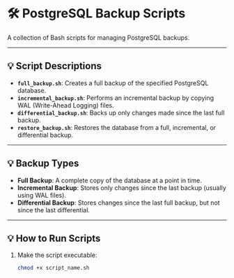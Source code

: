 # 🛠️ PostgreSQL Backup Scripts

A collection of Bash scripts for managing PostgreSQL backups.

---

## 💡 Script Descriptions

- **`full_backup.sh`**: Creates a full backup of the specified PostgreSQL database.
- **`incremental_backup.sh`**: Performs an incremental backup by copying WAL (Write-Ahead Logging) files.
- **`differential_backup.sh`**: Backs up only changes made since the last full backup.
- **`restore_backup.sh`**: Restores the database from a full, incremental, or differential backup.

---

## 💡 Backup Types

- **Full Backup**: A complete copy of the database at a point in time.
- **Incremental Backup**: Stores only changes since the last backup (usually using WAL files).
- **Differential Backup**: Stores changes since the last full backup, but not since the last differential.

---

## 💡 How to Run Scripts

1. Make the script executable:
   ```bash
   chmod +x script_name.sh
